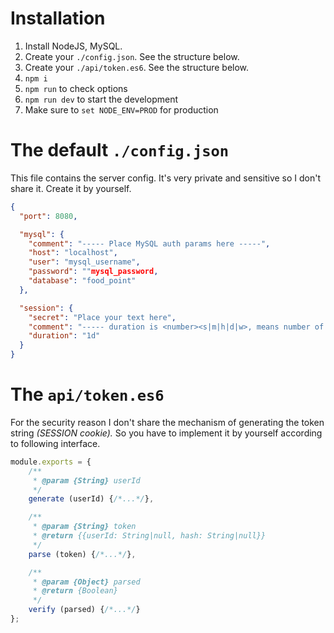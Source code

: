 # Installation
1. Install NodeJS, MySQL.
1. Create your `./config.json`. See the structure below.
1. Create your `./api/token.es6`. See the structure below.
1. `npm i`
1. `npm run` to check options
1. `npm run dev` to start the development
1. Make sure to `set NODE_ENV=PROD` for production

# The default `./config.json`
This file contains the server config. It's very private and sensitive so I don't share it. Create it by yourself.

```json
{
  "port": 8080,

  "mysql": {
    "comment": "----- Place MySQL auth params here -----",
    "host": "localhost",
    "user": "mysql_username",
    "password": ""mysql_password,
    "database": "food_point"
  },

  "session": {
    "secret": "Place your text here",
    "comment": "----- duration is <number><s|m|h|d|w>, means number of seconds/.../days/weeks -----",
    "duration": "1d"
  }
}
```

# The `api/token.es6`
For the security reason I don't share the mechanism of generating the token string _(SESSION cookie)._
So you have to implement it by yourself according to following interface.

```js
module.exports = {
    /**
     * @param {String} userId
     */
    generate (userId) {/*...*/},

    /**
     * @param {String} token
     * @return {{userId: String|null, hash: String|null}}
     */
    parse (token) {/*...*/},

    /**
     * @param {Object} parsed
     * @return {Boolean}
     */
    verify (parsed) {/*...*/}
};
```

